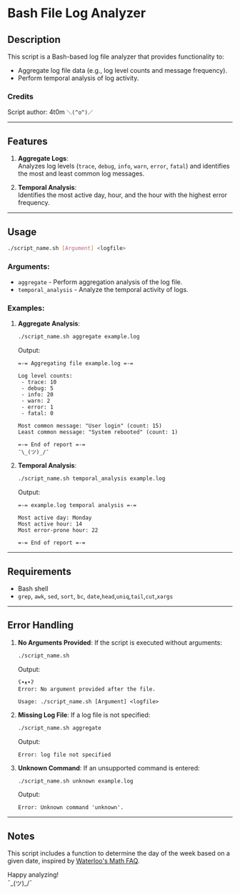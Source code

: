 # Bash File Log Analyzer

## Description

This script is a Bash-based log file analyzer that provides functionality to:
- Aggregate log file data (e.g., log level counts and message frequency).
- Perform temporal analysis of log activity.

### Credits

Script author: 4t0m 
`＼(^o^)／`

---

## Features

1. **Aggregate Logs**:  
   Analyzes log levels (`trace`, `debug`, `info`, `warn`, `error`, `fatal`) and identifies the most and least common log messages.

2. **Temporal Analysis**:  
   Identifies the most active day, hour, and the hour with the highest error frequency.

---

## Usage

```bash
./script_name.sh [Argument] <logfile>
```

### Arguments:
- `aggregate` - Perform aggregation analysis of the log file.
- `temporal_analysis` - Analyze the temporal activity of logs.

### Examples:
1. **Aggregate Analysis**:
   ```bash
   ./script_name.sh aggregate example.log
   ```
   Output:
   ```
   =-= Aggregating file example.log =-=

   Log level counts:
    - trace: 10
    - debug: 5
    - info: 20
    - warn: 2
    - error: 1
    - fatal: 0

   Most common message: "User login" (count: 15)
   Least common message: "System rebooted" (count: 1)

   =-= End of report =-=
   ¯\_(ツ)_/¯
   ```

2. **Temporal Analysis**:
   ```bash
   ./script_name.sh temporal_analysis example.log
   ```
   Output:
   ```
   =-= example.log temporal analysis =-=

   Most active day: Monday
   Most active hour: 14
   Most error-prone hour: 22

   =-= End of report =-=
   ```

---

## Requirements

- Bash shell
- `grep`, `awk`, `sed`, `sort`, `bc`, `date`,`head`,`uniq`,`tail`,`cut`,`xargs`

---

## Error Handling

1. **No Arguments Provided**:
   If the script is executed without arguments:
   ```bash
   ./script_name.sh
   ```
   Output:
   ```
   ʕ•ᴥ•ʔ
   Error: No argument provided after the file.

   Usage: ./script_name.sh [Argument] <logfile>
   ```

2. **Missing Log File**:
   If a log file is not specified:
   ```bash
   ./script_name.sh aggregate
   ```
   Output:
   ```
   Error: log file not specified
   ```

3. **Unknown Command**:
   If an unsupported command is entered:
   ```bash
   ./script_name.sh unknown example.log
   ```
   Output:
   ```
   Error: Unknown command 'unknown'.
   ```

---

## Notes

This script includes a function to determine the day of the week based on a given date, inspired by [Waterloo's Math FAQ](https://cs.uwaterloo.ca/~alopez-o/math-faq/node73.html).

Happy analyzing!  
¯\_(ツ)_/¯
